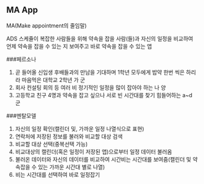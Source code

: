 ## MA App
MA(Make appointment의 줄임말)

ADS
스케쥴이 복잡한 사람들을 위해 약속을 잡을 사람(들)과 자신의 일정을 비교하여 언제 약속을 잡을 수 있는 지 보여주고 바로 약속을 잡을 수 있는 앱


###페르소나 
1. 곧 들어올 신입생 후배들과의 만남을 기대하며 1학년 모두에게 밥약 한번 씩은 하리라 마음먹은 대학교 2학년 가 군
2. 회사 컨설팅 회의 등 여러 비 정기적인 일정을 많이 잡아야 하는 나 양
3. 고등학교 친구 4명과 약속을 잡고 싶으나 서로 빈 시간대를 찾기 힘들어하는 a~d 군

###멘탈모델
1. 자신의 일정 확인(캘린더 및, 가까운 일정 나열식으로 표현)
2. 연락처에 저장된 정보를 불러와 비교할 대상 검색
3. 비교할 대상 선택(중복선택 가능)
4. 비교대상의 캘린더(혹은 일정이 저장된 앱)으로부터 일정 데이터 불러옴
5. 불러온 데이터와 자신의 데이터를 비교하여 시간비는 시간대를 보여줌(캘린더 및 약속잡을 수 있는 가까운 시간대 별로 나열)
6. 비는 시간대를 선택하여 바로 일정잡기